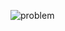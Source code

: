 ![problem](https://github.com/sathiiii/codeBase/blob/master/codeBase/moraXtreme%20Past%20Problems/moraXtreme4.0/New%20Range%20Query/problem.jpg)
